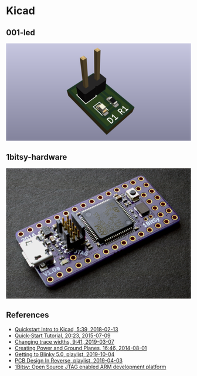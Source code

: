 # Kicad

## 001-led

![](https://github.com/s-estay/Kicad/blob/master/img/001.png)

## 1bitsy-hardware

![](https://github.com/s-estay/Kicad/blob/master/img/1bitsy.jpg)

## References

- [Quickstart Intro to Kicad, 5:39, 2018-02-13](https://youtu.be/l9b_6WLemmg)
- [Quick-Start Tutorial, 20:23, 2015-07-09](https://youtu.be/zK3rDhJqMu0)
- [Changing trace widths, 9:41, 2019-03-07](https://youtu.be/cN2Txv6zTEw)
- [Creating Power and Ground Planes, 16:46, 2014-08-01](https://youtu.be/WcdJ7FAmD7k)
- [Getting to Blinky 5.0, playlist, 2019-10-04](https://www.youtube.com/playlist?list=PLy2022BX6EspFAKBCgRuEuzapuz_4aJCn)
- [PCB Design In Reverse, playlist, 2019-04-03](https://www.youtube.com/playlist?list=PLy2022BX6Eso_bouXFEt10zP_h5iHmzcP)
- [1Bitsy: Open Source JTAG enabled ARM development platform](https://github.com/1Bitsy)
